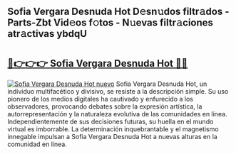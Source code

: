## Sofia Vergara Desnuda Hot D𝚎sn𝚞dos filtr𝚊dos - Parts-Zbt Vid𝚎os f𝚘tos - N𝚞evas filtr𝚊ciones atr𝚊ctivas ybdqU

# <h2><a href="http://mb7jqe.tromn.icu/?c=Sofia+Vergara+Desnuda+Hot">🔗👉👉👉 Sofia Vergara Desnuda Hot 🔗🔗</a></h2>

[![Sofia Vergara Desnuda Hot nuevo](https://i.imgur.com/pEAQMta.gif)](http://mb7jqe.tromn.icu/?c=Sofia+Vergara+Desnuda+Hot)
Sofia Vergara Desnuda Hot, un individuo multifacético y divisivo, se resiste a la descripción simple. Su uso pionero de los medios digitales ha cautivado y enfurecido a los observadores, provocando debates sobre la expresión artística, la autorrepresentación y la naturaleza evolutiva de las comunidades en línea. Independientemente de sus decisiones futuras, su huella en el mundo virtual es imborrable. La determinación inquebrantable y el magnetismo innegable impulsan a Sofia Vergara Desnuda Hot a nuevas alturas en la comunidad en línea.
